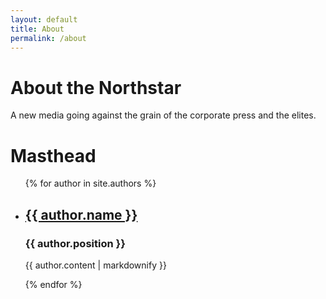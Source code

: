 ```yaml
---
layout: default
title: About
permalink: /about
---
```


# About the Northstar

A new media going against the grain of the corporate press and the elites.

# Masthead

<ul>
  {% for author in site.authors %}
    <li>
      <h2><a href="{{ author.url }}">{{ author.name }}</a></h2>
      <h3>{{ author.position }}</h3>
      <p>{{ author.content | markdownify }}</p>
    </li>
  {% endfor %}
</ul>
